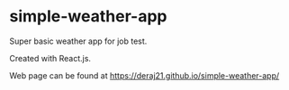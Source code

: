 # simple-weather-app
Super basic weather app for job test.

Created with React.js.

Web page can be found at https://deraj21.github.io/simple-weather-app/
